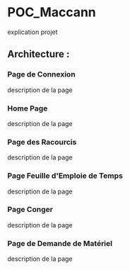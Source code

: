 ﻿# POC_Maccann
explication projet
## Architecture :
### Page de Connexion
description de la page
### Home Page
description de la page
### Page des Racourcis 
description de la page
### Page Feuille d'Emploie de Temps
description de la page
### Page Conger
description de la page
### Page de Demande de Matériel
description de la page
